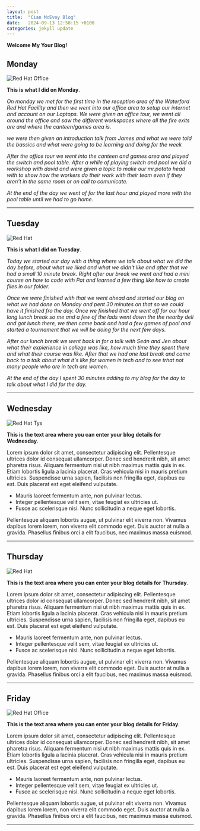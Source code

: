 ```yaml
---
layout: post
title:  "Cian McEvoy Blog"
date:   2024-09-13 12:58:15 +0100
categories: jekyll update
---
```


**Welcome My Your Blog!**


## Monday
![Red Hat Office](https://ctsgroup.ie/images/made/images/uploads/clients/IMG_0606_960_550_s_c1.JPG "Red Hat Waterford")

**This is what I did on Monday**.

*On monday we met for the first time in the reception area of the Waterford Red Hat Facility and then we went into our office area to setup our internet and account on our Laptops. 
We were given an office tour, we went all around the office and saw the different workspaces where all the fire exits are and where the canteen/games area is.*

*we were then given an introduction talk from James and what we were told the bassics and what were going to be learning and doing for the week*

*After the office tour we went into the canteen and games area and played the switch and pool table.*
*After a while of playing switch and pool we did a workshop with david and were given a topic to make our mr.potato head with to show how the workers do their work with their team even if they aren't in the same room or on call to comunicate.*

*At the end of the day we went of for the last hour and played more with the pool table until we had to go home.*


---
## Tuesday
![Red Hat](https://media.licdn.com/dms/image/sync/v2/D4E27AQG0k7J11PhVrA/articleshare-shrink_800/articleshare-shrink_800/0/1715854575117?e=2147483647&v=beta&t=p90eVR4DoE3f_dLfR9lHtLAVEG56CL9iItgiYbWf0yU "Red Hat Waterford")

**This is what I did on Tuesday**.

*Today we started our day with a thing where we talk about what we did the day before, about what we liked and what we didn't like and after that we had a small 10 minute break. Right after our break we went and had a mini course on how to code with Pat and learned a few thing like how to create files in our folder.*

*Once we were finished with that we went ahead and started our blog on what we had done on Monday and pent 30 minutes on that so we could have it finished fro the day. Once we finished that we went off for our hour long lunch break so me and a few of the lads went down the the nearby deli and got lunch there, we then came back and had a few games of pool and started a tournament that we will be doing for the next few days.*

*After our lunch break we went back in for a talk with Seán and Jen about what their expierience in college was like, how much time they spent there and what their course was like. After that we had one last break and came back to a talk about what it's like for women in tech and to see trhat not many people who are in tech are women.*

*At the end of the day I spent 30 minutes adding to my blog for the day to talk about what I did for the day.*

---
## Wednesday
![Red Hat Tys](https://media.licdn.com/dms/image/D4E12AQGU2MRA1t_flw/article-cover_image-shrink_720_1280/0/1669889882460?e=2147483647&v=beta&t=2iisPY76v14iDs2r6ruxcI0rKQ5a51bWC5Ted8bh6Fc "Red Hat TYs")

**This is the text area where you can enter your blog details for Wednesday**.

Lorem ipsum dolor sit amet, consectetur adipiscing elit. Pellentesque ultrices dolor id consequat ullamcorper. Donec sed hendrerit nibh, sit amet pharetra risus. Aliquam fermentum nisi ut nibh maximus mattis quis in ex. Etiam lobortis ligula a lacinia placerat. Cras vehicula nisi in mauris pretium ultricies. Suspendisse urna sapien, facilisis non fringilla eget, dapibus eu est. Duis placerat est eget eleifend vulputate. 

* Mauris laoreet fermentum ante, non pulvinar lectus. 
* Integer pellentesque velit sem, vitae feugiat ex ultricies ut. 
* Fusce ac scelerisque nisi. Nunc sollicitudin a neque eget lobortis. 

Pellentesque aliquam lobortis augue, ut pulvinar elit viverra non. Vivamus dapibus lorem lorem, non viverra elit commodo eget. Duis auctor at nulla a gravida. Phasellus finibus orci a elit faucibus, nec maximus massa euismod.


---
## Thursday
![Red Hat](https://miro.medium.com/v2/resize:fit:1400/0*7VyEZgzwUhQMeBqb "Code")

**This is the text area where you can enter your blog details for Thursday**.

Lorem ipsum dolor sit amet, consectetur adipiscing elit. Pellentesque ultrices dolor id consequat ullamcorper. Donec sed hendrerit nibh, sit amet pharetra risus. Aliquam fermentum nisi ut nibh maximus mattis quis in ex. Etiam lobortis ligula a lacinia placerat. Cras vehicula nisi in mauris pretium ultricies. Suspendisse urna sapien, facilisis non fringilla eget, dapibus eu est. Duis placerat est eget eleifend vulputate. 

* Mauris laoreet fermentum ante, non pulvinar lectus. 
* Integer pellentesque velit sem, vitae feugiat ex ultricies ut. 
* Fusce ac scelerisque nisi. Nunc sollicitudin a neque eget lobortis. 

Pellentesque aliquam lobortis augue, ut pulvinar elit viverra non. Vivamus dapibus lorem lorem, non viverra elit commodo eget. Duis auctor at nulla a gravida. Phasellus finibus orci a elit faucibus, nec maximus massa euismod.

---
## Friday
![Red Hat Office](https://github.blog/wp-content/uploads/2023/10/Collaboration-DarkMode-2.png?resize=1200%2C630 "Github")

**This is the text area where you can enter your blog details for Friday**.

Lorem ipsum dolor sit amet, consectetur adipiscing elit. Pellentesque ultrices dolor id consequat ullamcorper. Donec sed hendrerit nibh, sit amet pharetra risus. Aliquam fermentum nisi ut nibh maximus mattis quis in ex. Etiam lobortis ligula a lacinia placerat. Cras vehicula nisi in mauris pretium ultricies. Suspendisse urna sapien, facilisis non fringilla eget, dapibus eu est. Duis placerat est eget eleifend vulputate. 

* Mauris laoreet fermentum ante, non pulvinar lectus. 
* Integer pellentesque velit sem, vitae feugiat ex ultricies ut. 
* Fusce ac scelerisque nisi. Nunc sollicitudin a neque eget lobortis. 

Pellentesque aliquam lobortis augue, ut pulvinar elit viverra non. Vivamus dapibus lorem lorem, non viverra elit commodo eget. Duis auctor at nulla a gravida. Phasellus finibus orci a elit faucibus, nec maximus massa euismod.

---

